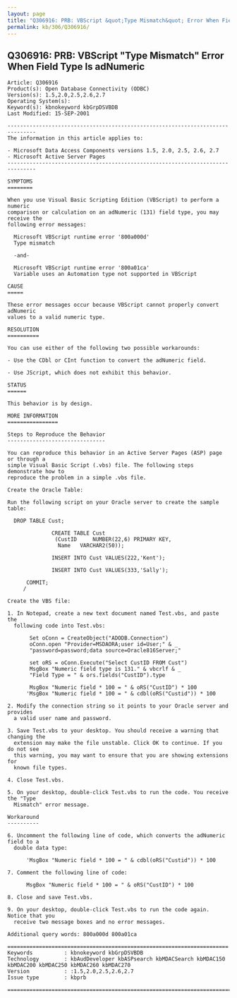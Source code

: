 ```yaml
---
layout: page
title: "Q306916: PRB: VBScript &quot;Type Mismatch&quot; Error When Field Type Is adNumeric"
permalink: kb/306/Q306916/
---
```


## Q306916: PRB: VBScript &quot;Type Mismatch&quot; Error When Field Type Is adNumeric

	Article: Q306916
	Product(s): Open Database Connectivity (ODBC)
	Version(s): 1.5,2.0,2.5,2.6,2.7
	Operating System(s): 
	Keyword(s): kbnokeyword kbGrpDSVBDB
	Last Modified: 15-SEP-2001
	
	-------------------------------------------------------------------------------
	The information in this article applies to:
	
	- Microsoft Data Access Components versions 1.5, 2.0, 2.5, 2.6, 2.7 
	- Microsoft Active Server Pages 
	-------------------------------------------------------------------------------
	
	SYMPTOMS
	========
	
	When you use Visual Basic Scripting Edition (VBScript) to perform a numeric
	comparison or calculation on an adNumeric (131) field type, you may receive the
	following error messages:
	
	  Microsoft VBScript runtime error '800a000d'
	  Type mismatch
	
	  -and-
	
	  Microsoft VBScript runtime error '800a01ca'
	  Variable uses an Automation type not supported in VBScript
	
	CAUSE
	=====
	
	These error messages occur because VBScript cannot properly convert adNumeric
	values to a valid numeric type.
	
	RESOLUTION
	==========
	
	You can use either of the following two possible workarounds:
	
	- Use the CDbl or CInt function to convert the adNumeric field.
	
	- Use JScript, which does not exhibit this behavior.
	
	STATUS
	======
	
	This behavior is by design.
	
	MORE INFORMATION
	================
	
	Steps to Reproduce the Behavior
	-------------------------------
	
	You can reproduce this behavior in an Active Server Pages (ASP) page or through a
	simple Visual Basic Script (.vbs) file. The following steps demonstrate how to
	reproduce the problem in a simple .vbs file.
	
	Create the Oracle Table:
	
	Run the following script on your Oracle server to create the sample table:
	
	  DROP TABLE Cust;
	
	              CREATE TABLE Cust
	               (CustID     NUMBER(22,6) PRIMARY KEY,
	                Name   VARCHAR2(50));
	
	              INSERT INTO Cust VALUES(222,'Kent');
	
	              INSERT INTO Cust VALUES(333,'Sally');
	
	      COMMIT;
	     / 
	
	Create the VBS file:
	
	1. In Notepad, create a new text document named Test.vbs, and paste the
	  following code into Test.vbs:
	
	       Set oConn = CreateObject("ADODB.Connection")
	       oConn.open "Provider=MSDAORA;user id=User;" & _
	       "password=password;data source=Oracle816Server;"
	
	       set oRS = oConn.Execute("Select CustID FROM Cust")
	       MsgBox "Numeric field type is 131." & vbcrlf & _
	       "Field Type = " & ors.fields("CustID").type 
	
	       MsgBox "Numeric field * 100 = " & oRS("CustID") * 100
	      'MsgBox "Numeric field * 100 = " & cdbl(oRS("Custid")) * 100
	
	2. Modify the connection string so it points to your Oracle server and provides
	  a valid user name and password.
	
	3. Save Test.vbs to your desktop. You should receive a warning that changing the
	  extension may make the file unstable. Click OK to continue. If you do not see
	  this warning, you may want to ensure that you are showing extensions for
	  known file types.
	
	4. Close Test.vbs.
	
	5. On your desktop, double-click Test.vbs to run the code. You receive the "Type
	  Mismatch" error message.
	
	Workaround
	----------
	
	6. Uncomment the following line of code, which converts the adNumeric field to a
	  double data type:
	
	      'MsgBox "Numeric field * 100 = " & cdbl(oRS("Custid")) * 100
	
	7. Comment the following line of code:
	
	      MsgBox "Numeric field * 100 = " & oRS("CustID") * 100
	
	8. Close and save Test.vbs.
	
	9. On your desktop, double-click Test.vbs to run the code again. Notice that you
	  receive two message boxes and no error messages.
	
	Additional query words: 800a000d 800a01ca
	
	======================================================================
	Keywords          : kbnokeyword kbGrpDSVBDB 
	Technology        : kbAudDeveloper kbASPsearch kbMDACSearch kbMDAC150 kbMDAC200 kbMDAC250 kbMDAC260 kbMDAC270
	Version           : :1.5,2.0,2.5,2.6,2.7
	Issue type        : kbprb
	
	=============================================================================
	
